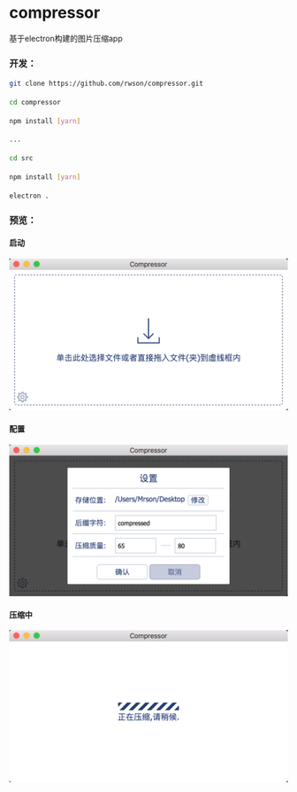 # compressor

基于electron构建的图片压缩app



### 开发：

```bash
git clone https://github.com/rwson/compressor.git

cd compressor

npm install [yarn]

...

cd src

npm install [yarn]

electron .
```



### 预览：

#### 启动

![启动](1.png)



#### 配置

![配置](2.png)



#### 压缩中

![压缩中](3.png)